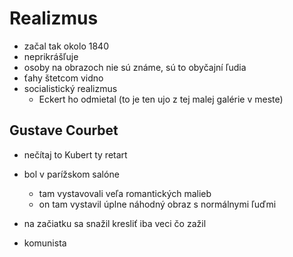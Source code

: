 # Realizmus

 - začal tak okolo 1840
 - neprikrášľuje
 - osoby na obrazoch nie sú známe, sú to obyčajní ľudia
 - ťahy štetcom vidno
 - socialistický realizmus
   - Eckert ho odmietal (to je ten ujo z tej malej galérie v meste)

## Gustave Courbet

 - nečítaj to Kubert ty retart

 - bol v parížskom salóne
   - tam vystavovali veľa romantických malieb
   - on tam vystavil úplne náhodný obraz s normálnymi ľuďmi

 - na začiatku sa snažil kresliť iba veci čo zažil

 - komunista
